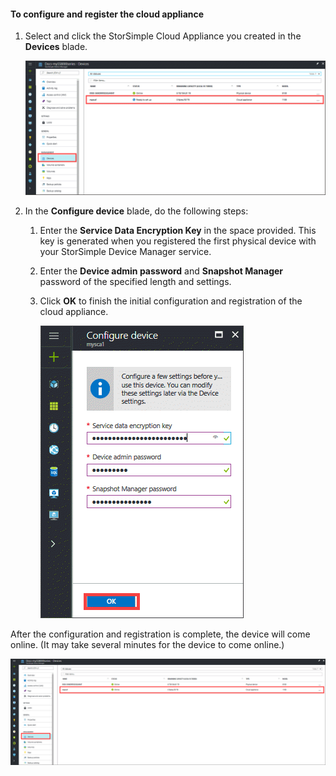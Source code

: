 #### To configure and register the cloud appliance

1. Select and click the StorSimple Cloud Appliance you created in the **Devices** blade.

    ![StorSimple Cloud Appliance in the list of devices](./media/storsimple-8000-create-cloud-appliance-u2/sca-create3.png)
2. In the **Configure device** blade, do the following steps:
    
    1. Enter the **Service Data Encryption Key** in the space provided. This key is generated when you registered the first physical device with your StorSimple Device Manager service.

    2. Enter the **Device admin password** and **Snapshot Manager** password of the specified length and settings.

    3. Click **OK** to finish the initial configuration and registration of the cloud appliance.
    
        ![StorSimple Cloud Appliance Configure device](./media/storsimple-8000-configure-register-cloud-appliance/sca-configure1.png)

After the configuration and registration is complete, the device will come online. (It may take several minutes for the device to come online.)

![StorSimple cloud appliance online stage](./media/storsimple-8000-configure-register-cloud-appliance/sca-configure2.png)

